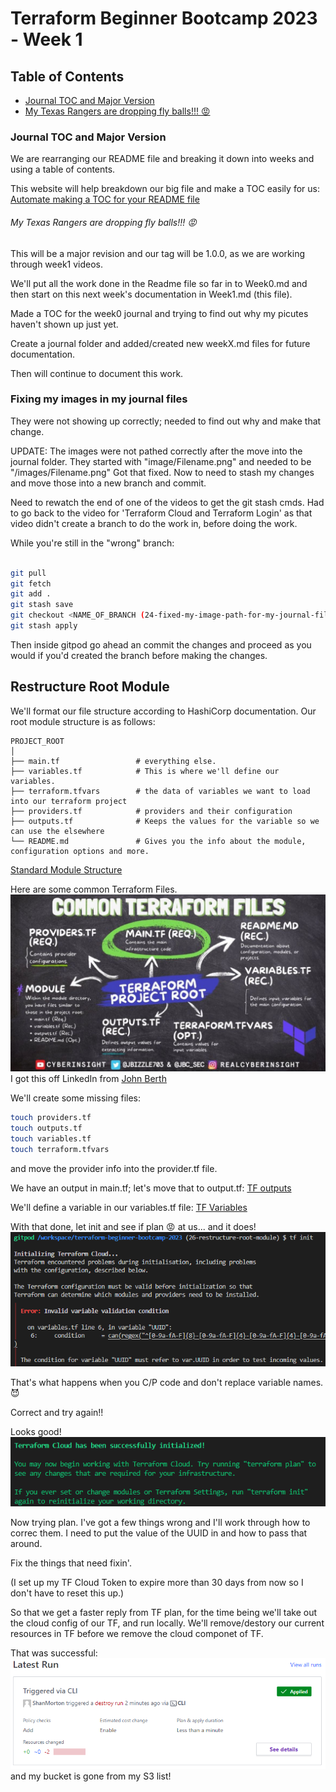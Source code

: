 # Terraform Beginner Bootcamp 2023 - Week 1

## Table of Contents
- [Journal TOC and Major Version](#journal-toc-and-major-version)
- [My Texas Rangers are dropping fly balls!!! :rage:](#my-texas-rangers-are-dropping-fly-balls-----rage-)

### Journal TOC and Major Version
We are rearranging our README file and breaking it down into weeks and using a table of contents.

This website will help breakdown our big file and make a TOC easily for us:
[Automate making a TOC for your README file](https://ecotrust-canada.github.io/markdown-toc/)

###### My Texas Rangers are dropping fly balls!!! :rage:

This will be a major revision and our tag will be 1.0.0, as we are working through week1 videos.

We'll put all the work done in the Readme file so far in to Week0.md and then start on this next week's documentation in Week1.md (this file).

Made a TOC for the week0 journal and trying to find out why my picutes haven't shown up just yet. 

Create a journal folder and added/created new weekX.md files for future documentation.

Then will continue to document this work.

### Fixing my images in my journal files
They were not showing up correctly; needed to find out why and make that change.

UPDATE: The images were not pathed correctly after the move into the journal folder.
They started with "image/Filename.png" and needed to be "/images/Filename.png"
Got that fixed.  Now to need to stash my changes and move those into a new branch and 
commit.

Need to rewatch the end of one of the videos to get the git stash cmds.
Had to go back to the video for 'Terraform Cloud and Terraform Login' as that video didn't create a branch to do the work in, before doing the work.

While you're still in the "wrong" branch:
```bash

git pull
git fetch
git add .
git stash save
git checkout <NAME_OF_BRANCH (24-fixed-my-image-path-for-my-journal-files)>
git stash apply
```
Then inside gitpod go ahead an commit the changes and proceed as you would if you'd created
the branch before making the changes.

## Restructure Root Module

We'll format our file structure according to HashiCorp documentation.
Our root module structure is as follows:

```
PROJECT_ROOT
│
├── main.tf                 # everything else.
├── variables.tf            # This is where we'll define our variables.
├── terraform.tfvars        # the data of variables we want to load into our terraform project
├── providers.tf            # providers and their configuration
├── outputs.tf              # Keeps the values for the variable so we can use the elsewhere
└── README.md               # Gives you the info about the module, configuration options and more.
```

[Standard Module Structure](https://developer.hashicorp.com/terraform/language/modules/develop/structure)

Here are some common Terraform Files.  
![Common Terraform Files](/images/commonTFfiles.jpg)
I got this off LinkedIn from [John Berth](https://www.linkedin.com/in/john-breth-730b7755/)


We'll create some missing files:

```bash
touch providers.tf
touch outputs.tf
touch variables.tf
touch terraform.tfvars
```
and move the provider info into the provider.tf file.

We have an output in main.tf; let's move that to output.tf: [TF outputs](https://developer.hashicorp.com/terraform/language/values/outputs)  


We'll define a variable in our variables.tf file: [TF Variables](https://developer.hashicorp.com/terraform/language/values/variables)

With that done, let init and see if plan :rage: at us...
and it does!
![TF Init after setting up a variable](/images/TFInitVarError.png)

That's what happens when you C/P code and don't replace variable names.  :smiling_imp:

Correct and try again!!

Looks good!![That worked!](/images/TFInitVarSuccess.png)

Now trying plan.  I've got a few things wrong and I'll work through how to correc them.  I need to put the value of the UUID in and how to pass that around.

Fix the things that need fixin'.

(I set up my TF Cloud Token to expire more than 30 days from now so I don't have to reset this up.)

So that we get a faster reply from TF plan, for the time being we'll take out the cloud config of our TF, and run locally.
We'll remove/destory our current resources in TF before we remove the cloud componet of TF. 

That was successful:
![TF Destroy before removing TF Cloud config](/images/TFDestroyb4TFCloudRemove.png) and my bucket is gone from my S3 list! 